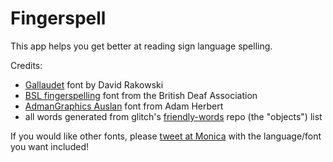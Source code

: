 Fingerspell
=================

This app helps you get better at reading sign language spelling.

Credits:

- [Gallaudet](https://www.dafont.com/gallaudet.font) font by David Rakowski
- [BSL fingerspelling](http://www.deafbooks.co.uk/BSL-Fingerspelling-font_AQ8A4.aspx) font from the British Deaf Association
- [AdmanGraphics Auslan](https://www.dafont.com/admangraphics-auslan.font) font from Adam Herbert
- all words generated from glitch's [friendly-words](https://github.com/glitchdotcom/friendly-words) repo (the "objects") list

If you would like other fonts, please [tweet at Monica](https://twitter.com/notwaldorf) with the language/font you want included!